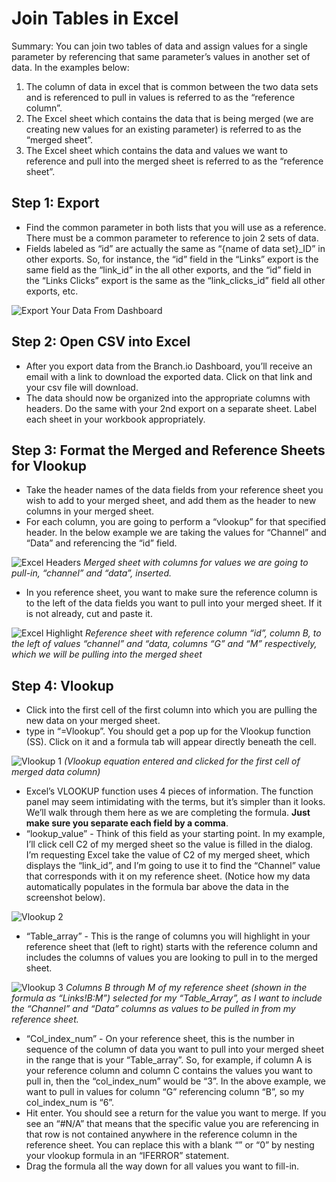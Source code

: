 Join Tables in Excel
===========================================

Summary:  You can join two tables of data and assign values for a single parameter by referencing that same parameter’s values in another set of data.  In the examples below:

1. The column of data in excel that is common between the two data sets and is referenced to pull in values is referred to as the “reference column”.
1. The Excel sheet which contains the data that is being merged (we are creating new values for an existing parameter) is referred to as the “merged sheet”.
1. The Excel sheet which contains the data and values we want to reference and pull into the merged sheet is referred to as the “reference sheet”.

## Step 1: Export

- Find the common parameter in both lists that you will use as a reference.  There must be a common parameter to reference to join 2 sets of data.
- Fields labeled as “id” are actually the same as “{name of data set}_ID” in other exports.  So, for instance, the “id” field in the “Links” export is the same field as the “link_id” in the all other exports, and the “id” field in the “Links Clicks” export is the same as the “link_clicks_id” field all other exports, etc.

![Export Your Data From Dashboard](https://s3-us-west-1.amazonaws.com/branch-guides/export_dashboard.png)

## Step 2: Open CSV into Excel

- After you export data from the Branch.io Dashboard, you’ll receive an email with a link to download the exported data.  Click on that link and your csv file will download.
- The data should now be organized into the appropriate columns with headers.  Do the same with your 2nd export on a separate sheet.  Label each sheet in your workbook appropriately.

## Step 3: Format the Merged and Reference Sheets for Vlookup

- Take the header names of the data fields from your reference sheet you wish to add to your merged sheet, and add them as the header to new columns in your merged sheet.
- For each column, you are going to perform a “vlookup” for that specified header. In the below example we are taking the values for “Channel” and “Data” and referencing the “id” field.

![Excel Headers](https://s3-us-west-1.amazonaws.com/branch-guides/excel_headers.png)
*Merged sheet with columns for values we are going to pull-in, “channel” and “data”, inserted.*

- In you reference sheet, you want to make sure the reference column is to the left of the data fields you want to pull into your merged sheet.  If it is not already, cut and paste it.

![Excel Highlight](https://s3-us-west-1.amazonaws.com/branch-guides/excel_headers.png)
*Reference sheet with reference column “id”, column B, to the left of values “channel” and “data, columns “G” and “M” respectively, which we will be pulling into the merged sheet*

## Step 4: Vlookup

- Click into the first cell of the first column into which you are pulling the new data on your merged sheet.  
- type in “=Vlookup”.  You should get a pop up for the Vlookup function (SS).  Click on it and a formula tab will appear directly beneath the cell. 

![Vlookup 1](https://s3-us-west-1.amazonaws.com/branch-guides/vlookup1.png)
*(Vlookup equation entered and clicked for the first cell of merged data column)*

- Excel’s VLOOKUP function uses 4 pieces of information. The function panel may seem intimidating with the terms, but it’s simpler than it looks. We’ll walk through them here as we are completing the formula. **Just make sure you separate each field by a comma**.
- “lookup_value” - Think of this field as your starting point. In my example, I’ll click cell C2 of my merged sheet so the value is filled in the dialog. I’m requesting Excel take the value of C2 of my merged sheet, which displays the “link_id”, and I’m going to use it to find the “Channel” value that corresponds with it on my reference sheet. (Notice how my data automatically populates in the formula bar above the data in the screenshot below).

![Vlookup 2](https://s3-us-west-1.amazonaws.com/branch-guides/vlookup2.png)

- “Table_array” - This is the range of columns you will highlight in your reference sheet that (left to right) starts with the reference column and includes the columns of values you are looking to pull in to the merged sheet.

![Vlookup 3](https://s3-us-west-1.amazonaws.com/branch-guides/vlookup3.png)
*Columns B through M of my reference sheet (shown in the formula as “Links!B:M”) selected for my “Table_Array”, as I want to include the “Channel” and “Data” columns as values to be pulled in from my reference sheet.*

- “Col_index_num” - On your reference sheet, this is the number in sequence of the column of data you want to pull into your merged sheet in the range that is your “Table_array”.  So, for example, if column A is your reference column and column C contains the values you want to pull in, then the “col_index_num” would be “3”.  In the above example, we want to pull in values for column “G” referencing column “B”, so my col_index_num is “6”.
- Hit enter.  You should see a return for the value you want to merge.  If you see an “#N/A” that means that the specific value you are referencing in that row is not contained anywhere in the reference column in the reference sheet.  You can replace this with a blank “” or “0” by nesting your vlookup formula in an “IFERROR” statement.
- Drag the formula all the way down for all values you want to fill-in. 


